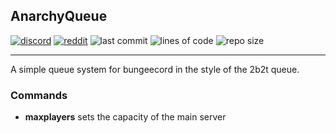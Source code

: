 ## AnarchyQueue

[![discord](https://img.shields.io/discord/843551077759844362?logo=discord)](https://discord.gg/7tW8ZAtGr5)
[![reddit](https://img.shields.io/reddit/subreddit-subscribers/0b0t)](https://old.reddit.com/r/0b0t/)
![last commit](https://img.shields.io/github/last-commit/zeroBzeroT/AnarchyQueue)
![lines of code](https://tokei.rs/b1/github/zeroBzeroT/AnarchyQueue)
![repo size](https://img.shields.io/github/languages/code-size/zeroBzeroT/AnarchyQueue.svg?label=repo%20size)

---

A simple queue system for bungeecord in the style of the 2b2t queue. 

### Commands

 - **maxplayers**   sets the capacity of the main server

